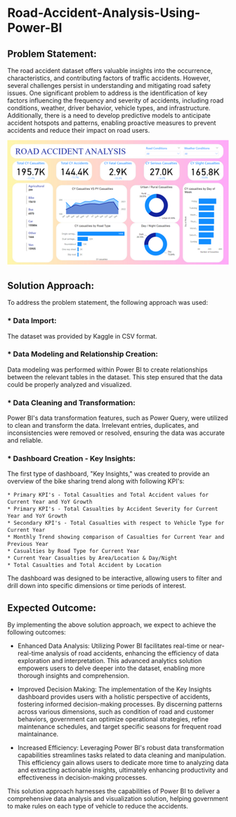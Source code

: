 # Road-Accident-Analysis-Using-Power-BI

## Problem Statement:
The road accident dataset offers valuable insights into the occurrence, characteristics, and contributing factors of traffic accidents. However, several challenges persist in understanding and mitigating road safety issues. One significant problem to address is the identification of key factors influencing the frequency and severity of accidents, including road conditions, weather, driver behavior, vehicle types, and infrastructure. Additionally, there is a need to develop predictive models to anticipate accident hotspots and patterns, enabling proactive measures to prevent accidents and reduce their impact on road users. 

![Alt text](https://github.com/msinghsandhu/Road-Accident-Analysis-Using-Power-BI/blob/main/Main.png?raw=true)

## Solution Approach:

To address the problem statement, the following approach was used:

### * Data Import: 
  The dataset was provided by Kaggle in CSV format.

### * Data Modeling and Relationship Creation: 
   Data modeling was performed within Power BI to create relationships between the relevant tables in the dataset. This step ensured that the data could be properly analyzed and visualized.

### * Data Cleaning and Transformation: 
Power BI's data transformation features, such as Power Query, were utilized to clean and transform the data. Irrelevant entries, duplicates, and inconsistencies were removed or resolved, ensuring the data was accurate and reliable.

### * Dashboard Creation - Key Insights: 

The first type of dashboard, "Key Insights," was created to provide an overview of the bike sharing trend along with following KPI's:

    * Primary KPI's - Total Casualties and Total Accident values for Current Year and YoY Growth
    * Primary KPI's - Total Casualties by Accident Severity for Current Year and YoY Growth
    * Secondary KPI's - Total Casualties with respect to Vehicle Type for Current Year
    * Monthly Trend showing comparison of Casualties for Current Year and Previous Year
    * Casualties by Road Type for Current Year
    * Current Year Casualties by Area/Location & Day/Night
    * Total Casualties and Total Accident by Location


The dashboard was designed to be interactive, allowing users to filter and drill down into specific dimensions or time periods of interest.

## Expected Outcome:
By implementing the above solution approach, we expect to achieve the following outcomes:

   * Enhanced Data Analysis: Utilizing Power BI facilitates real-time or near-real-time analysis of road accidents, enhancing the efficiency of data exploration and interpretation. This advanced analytics solution empowers users to delve deeper into the dataset, enabling more thorough insights and comprehension.

   * Improved Decision Making: The implementation of the Key Insights dashboard provides users with a holistic perspective of accidents, fostering informed decision-making processes. By discerning patterns across various dimensions, such as condition of road and customer behaviors, government can optimize operational strategies, refine maintenance schedules, and target specific seasons for frequent road maintainance.

   * Increased Efficiency: Leveraging Power BI's robust data transformation capabilities streamlines tasks related to data cleaning and manipulation. This efficiency gain allows users to dedicate more time to analyzing data and extracting actionable insights, ultimately enhancing productivity and effectiveness in decision-making processes.

  
     
This solution approach harnesses the capabilities of Power BI to deliver a comprehensive data analysis and visualization solution, helping government to make rules on each type of vehicle to reduce the accidents.

